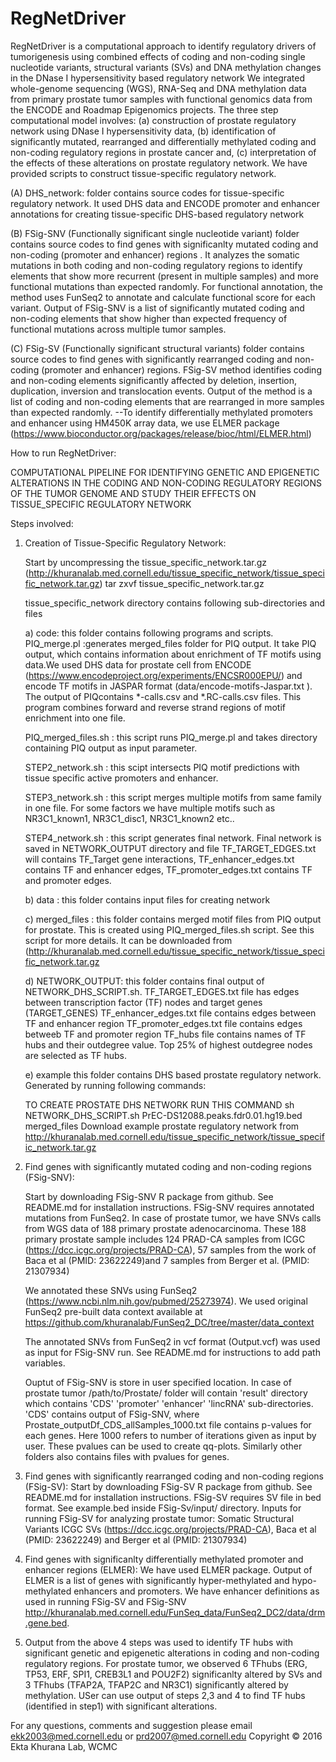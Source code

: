 # RegNetDriver
RegNetDriver is a computational approach to identify regulatory drivers of tumorigenesis using combined effects of coding and non-coding single nucleotide variants, structural variants (SVs) and DNA methylation changes in the DNase I hypersensitivity based regulatory network
We integrated whole-genome sequencing (WGS), RNA-Seq and DNA methylation data from primary prostate tumor samples with functional genomics data from the ENCODE and Roadmap Epigenomics projects. The three step computational model involves: (a) construction of prostate regulatory network using DNase I hypersensitivity data, (b) identification of significantly mutated, rearranged and differentially methylated coding and non-coding regulatory regions in prostate cancer and, (c) interpretation of the effects of these alterations on prostate regulatory network. We have provided scripts to construct tissue-specific regulatory network.

(A) DHS_network: folder contains source codes for tissue-specific regulatory network. It used DHS data and ENCODE promoter and enhancer annotations for creating tissue-specific DHS-based regulatory network

(B) FSig-SNV (Functionally significant single nucleotide variant) folder contains source codes to find genes with significanlty mutated coding and non-coding (promoter and enhancer) regions . It analyzes the somatic mutations in both coding and non-coding regulatory regions to identify elements that show more recurrent (present in multiple samples) and more functional mutations than expected randomly. For functional annotation, the method uses FunSeq2 to annotate and calculate functional score for each variant. Output of FSig-SNV is a list of significantly mutated coding and non-coding elements that show higher than expected frequency of functional mutations across multiple tumor samples.

(C) FSig-SV (Functionally significant structural variants) folder contains source codes to find genes with significantly rearranged coding and non-coding (promoter and enhancer) regions. FSig-SV method identifies coding and non-coding elements significantly affected by deletion, insertion, duplication, inversion and translocation events. Output of the method is a list of coding and non-coding elements that are rearranged in more samples than expected randomly. 
--To identify differentially methylated promoters and enhancer using HM450K array data, we use ELMER package (https://www.bioconductor.org/packages/release/bioc/html/ELMER.html)


How to run RegNetDriver:

COMPUTATIONAL PIPELINE FOR IDENTIFYING GENETIC AND EPIGENETIC ALTERATIONS IN THE CODING AND NON-CODING REGULATORY REGIONS OF THE TUMOR GENOME AND STUDY THEIR EFFECTS ON TISSUE_SPECIFIC REGULATORY NETWORK                                           

Steps involved:

1) Creation of Tissue-Specific Regulatory Network:

	Start by uncompressing the tissue_specific_network.tar.gz (http://khuranalab.med.cornell.edu/tissue_specific_network/tissue_specific_network.tar.gz)
	tar zxvf tissue_specific_network.tar.gz


	tissue_specific_network directory contains following sub-directories and files

	a) code: this folder contains following programs and scripts. 
	PIQ_merge.pl :generates merged_files folder for PIQ output. It take PIQ output, which contains information about enrichment of TF motifs using  data.We used DHS data for prostate cell from ENCODE (https://www.encodeproject.org/experiments/ENCSR000EPU/) and encode TF motifs in JASPAR format (data/encode-motifs-Jaspar.txt ). The output of PIQcontains *-calls.csv and *.RC-calls.csv files. This program combines forward and reverse strand regions of motif enrichment into one file. 
	  
	PIQ_merged_files.sh : this script runs PIQ_merge.pl and takes directory containing PIQ output as input parameter.

	STEP2_network.sh : this scipt intersects PIQ motif predictions with tissue specific active promoters and enhancer. 

	STEP3_network.sh : this script merges multiple motifs from same family in one file. For some factors we have multiple motifs such as NR3C1_known1, NR3C1_disc1, NR3C1_known2 etc..

	STEP4_network.sh : this script generates final network. Final network is saved in NETWORK_OUTPUT directory and file TF_TARGET_EDGES.txt will contains TF_Target gene interactions, TF_enhancer_edges.txt contains TF and enhancer edges, TF_promoter_edges.txt contains TF and promoter edges.

	b) data : this folder contains input files for creating network

	c) merged_files : this folder contains merged motif files from PIQ output for prostate. This is created using PIQ_merged_files.sh script. See this script for more details. It can be downloaded from (http://khuranalab.med.cornell.edu/tissue_specific_network/tissue_specific_network.tar.gz

	d) NETWORK_OUTPUT: this folder contains final output of NETWORK_DHS_SCRIPT.sh. 
	TF_TARGET_EDGES.txt file has edges between transcription factor (TF) nodes and target genes (TARGET_GENES)
	TF_enhancer_edges.txt file contains edges between TF and enhancer region
	TF_promoter_edges.txt file contains edges betweeb TF and promoter region
	TF_hubs file contains names of TF hubs and their outdegree value. Top 25% of highest outdegree nodes are selected as TF hubs.

	e) example this folder contains DHS based prostate regulatory network. Generated by running following commands:

	TO CREATE PROSTATE DHS NETWORK RUN THIS COMMAND
	sh NETWORK_DHS_SCRIPT.sh PrEC-DS12088.peaks.fdr0.01.hg19.bed merged_files
	Download example prostate regulatory network from 		http://khuranalab.med.cornell.edu/tissue_specific_network/tissue_specific_network.tar.gz

2) Find genes with significantly mutated coding and non-coding regions (FSig-SNV):

	Start by downloading FSig-SNV R package from github. See README.md for installation instructions. FSig-SNV requires annotated mutations from FunSeq2. In case of prostate tumor, we have SNVs calls from WGS data of 188 primary prostate adenocarcinoma. These 188 primary prostate sample includes 124 PRAD-CA samples from ICGC (https://dcc.icgc.org/projects/PRAD-CA), 57 samples from the work of Baca et al (PMID: 23622249)and 7 samples from Berger et al. (PMID: 21307934)

	We annotated these SNVs using FunSeq2 (https://www.ncbi.nlm.nih.gov/pubmed/25273974). We used original FunSeq2 pre-built data context available at https://github.com/khuranalab/FunSeq2_DC/tree/master/data_context

	The annotated SNVs from FunSeq2 in vcf format (Output.vcf) was used as input for FSig-SNV run. See README.md for instructions to add path variables.

	Ouptut of FSig-SNV is store in user specified location. In case of prostate tumor /path/to/Prostate/ folder will contain 'result' directory which contains 'CDS' 'promoter' 'enhancer' 'lincRNA' sub-directories. 'CDS' contains output of FSig-SNV, where Prostate_outputDf_CDS_allSamples_1000.txt file contains p-values for each genes. Here 1000 refers to number of iterations given as input by user. These pvalues can be used to create qq-plots. Similarly other folders also contains files with pvalues for genes.


3) Find genes with significantly rearranged coding and non-coding regions (FSig-SV):
	Start by downloading FSig-SV R package from github. See README.md for installation instructions. FSig-SV requires SV file in bed format. See example.bed inside FSig-Sv/input/ directory. Inputs for running FSig-SV for analyzing prostate tumor: 
Somatic Structural Variants ICGC SVs (https://dcc.icgc.org/projects/PRAD-CA), Baca et al (PMID: 23622249) and Berger et al (PMID: 21307934)

4) Find genes with significanlty differentially methylated promoter and enhancer regions (ELMER):
	We have used ELMER package. Output of ELMER is a list of genes with significantly hyper-methylated and hypo-methylated enhancers and promoters. We have enhancer definitions as used in running FSig-SV and FSig-SNV http://khuranalab.med.cornell.edu/FunSeq_data/FunSeq2_DC2/data/drm.gene.bed. 

5) Output from the above 4 steps was used to identify TF hubs with significant genetic and epigenetic alterations in coding and non-coding regulatory regions. 
	For prostate tumor, we observed 6 TFhubs (ERG, TP53, ERF, SPI1, CREB3L1 and POU2F2) significanlty altered by SVs and 3 TFhubs (TFAP2A, TFAP2C and NR3C1) significantly altered by methylation. USer can use output of steps 2,3 and 4 to find TF hubs (identified in step1) with significant alterations.


 
For any questions, comments and suggestion please email ekk2003@med.cornell.edu or prd2007@med.cornell.edu
Copyright © 2016 Ekta Khurana Lab, WCMC
